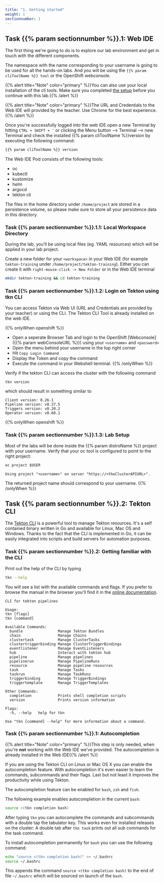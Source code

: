 ```yaml
---
title: "1. Getting started"
weight: 1
sectionnumber: 1
---
```



## Task {{% param sectionnumber %}}.1: Web IDE

The first thing we're going to do is to explore our lab environment and get in touch with the different components.

The namespace with the name corresponding to your username is going to be used for all the hands-on labs. And you will be using the `{{% param cliToolName %}} tool` or the OpenShift webconsole.

{{% alert title="Note" color="primary" %}}You can also use your local installation of the cli tools. Make sure you completed [the setup](../../setup/) before you continue with this lab.{{% /alert %}}

{{% alert title="Note" color="primary" %}}The URL and Credentials to the Web IDE will provided by the teacher. Use Chrome for the best experience.{{% /alert %}}


Once you're successfully logged into the web IDE open a new Terminal by hitting `CTRL + SHIFT + ¨` or clicking the Menu button --> Terminal --> new Terminal and check the installed {{% param cliToolName %}}version by executing the following command:

```bash
{{% param cliToolName %}} version
```

The Web IDE Pod consists of the following tools:

* oc
* kubectl
* kustomize
* helm
* argocd
* tekton cli

The files in the home directory under `/home/project` are stored in a persistence volume, so please make sure to store all your persistence data in this directory.


### Task {{% param sectionnumber %}}.1.1: Local Workspace Directory

During the lab, you’ll be using local files (eg. YAML resources) which will be applied in your lab project.

Create a new folder for your `<workspace>` in your Web IDE  (for example `tekton-training` under `/home/project/tekton-training`). Either you can create it with `right-mouse-click -> New Folder` or in the Web IDE terminal

```bash
mkdir tekton-training && cd tekton-training
```


### Task {{% param sectionnumber %}}.1.2: Login on Tekton using tkn CLI

You can access Tekton via Web UI (URL and Credentials are provided by your teacher) or using the CLI. The Tekton CLI Tool is already installed on the web IDE.

{{% onlyWhen openshift %}}

* Open a seperate Browser Tab and login to the OpenShift [Webconsole]({{% param webConsoleURL %}}) using your `<username>` and `<password>`
* Open the menu behind your username in the top right corner
* Hit `Copy Login Command`
* Display the Token and copy the command
* Execute the command in your Webshell terminal.
{{% /onlyWhen %}}

Verify if the tekton CLI can access the cluster with the following command

```bash
tkn version
```

which should result in something similar to

```
Client version: 0.26.1
Pipeline version: v0.37.5
Triggers version: v0.20.2
Operator version: v0.60.1
```

{{% onlyWhen openshift %}}


### Task {{% param sectionnumber %}}.1.3: Lab Setup


Most of the labs will be done inside the {{% param distroName %}} project with your username. Verify that your oc tool is configured to point to the right project:


```s
oc project $USER
```


```
Using project "<username>" on server "https://<theClusterAPIURL>".
```

The returned project name should correspond to your username.
{{% /onlyWhen  %}}


## Task {{% param sectionnumber %}}.2: Tekton CLI

The [Tekton CLI](https://tekton.dev/docs/cli/#installation) is a powerful tool to manage Tekton resources. It's a self contained binary written in Go and available for Linux, Mac OS and Windows. Thanks to the fact that the CLI is implemented in Go, it can be easily integrated into scripts and build servers for automation purposes.


### Task {{% param sectionnumber %}}.2: Getting familiar with the CLI

Print out the help of the CLI by typing

```bash
tkn --help
```

You will see a list with the available commands and flags. If you prefer to browse the manual in the browser you'll find it in the [online documentation](https://tekton.dev/docs/cli/).

```
CLI for tekton pipelines

Usage:
tkn [flags]
tkn [command]

Available Commands:
  bundle                Manage Tekton Bundles
  chain                 Manage Chains
  clustertask           Manage ClusterTasks
  clustertriggerbinding Manage ClusterTriggerBindings
  eventlistener         Manage EventListeners
  hub                   Interact with tekton hub
  pipeline              Manage pipelines
  pipelinerun           Manage PipelineRuns
  resource              Manage pipeline resources
  task                  Manage Tasks
  taskrun               Manage TaskRuns
  triggerbinding        Manage TriggerBindings
  triggertemplate       Manage TriggerTemplates

Other Commands:
  completion            Prints shell completion scripts
  version               Prints version information

Flags:
  -h, --help   help for tkn

Use "tkn [command] --help" for more information about a command.
```


### Task {{% param sectionnumber %}}.1: Autocompletion

{{% alert title="Note" color="primary" %}}This step is only needed, when you're **not** working with the Web IDE we've provided. The autocompletion is already installed in the Web IDE{{% /alert %}}

If you are using the Tekton CLI on Linux or Mac OS X you can enable the autocompletion feature. With autocompletion it's even easier to learn the commands, subcommands and their flags. Last but not least it improves the productivity while using Tekton.

The autocompletion feature can be enabled for `bash`, `zsh` and `fish`.

The following example enables autocompletion in the current `bash`:

```bash
source <(tkn completion bash)
```

After typing `tkn` you can autocomplete the commands and subcommands with a double tap the tabulator key. This works even for installed releases on the cluster: A double tab after `tkn task` prints out all sub commands for the task command.

To install autocompletion permanently for `bash` you can use the following command:

```bash
echo "source <(tkn completion bash)" >> ~/.bashrc
source ~/.bashrc
```

This appends the command `source <(tkn completion bash)` to the end of file `~/.bashrc` which will be sourced on launch of the `bash`.

